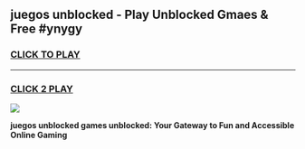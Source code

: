 
## juegos unblocked - Play Unblocked Gmaes & Free #ynygy
<h3>
<a href="https://news.freeplayer.one?title=juegos_unblocked&ref=24F">CLICK TO PLAY</a></h3>
<hr>

<h3>
<a href="https://news.freeplayer.one?title=juegos_unblocked&ref=24F">CLICK 2 PLAY</a>
  
</h3>

<a href="https://news.freeplayer.one?title=juegos_unblocked&ref=24F/"><img src="https://clearcache.store/games.png"></a>


**juegos unblocked games unblocked: Your Gateway to Fun and Accessible Online Gaming**
